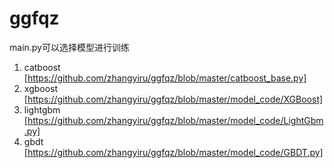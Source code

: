 # ggfqz

main.py可以选择模型进行训练
1. catboost  [https://github.com/zhangyiru/ggfqz/blob/master/catboost_base.py]
2. xgboost  [https://github.com/zhangyiru/ggfqz/blob/master/model_code/XGBoost]
3. lightgbm [https://github.com/zhangyiru/ggfqz/blob/master/model_code/LightGbm.py]
4. gbdt [https://github.com/zhangyiru/ggfqz/blob/master/model_code/GBDT.py]

